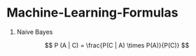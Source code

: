 # Machine-Learning-Formulas

1. Naive Bayes

<!-- <img src="https://render.githubusercontent.com/render/math?math={P(A|C)=\frac{\P(C|A)\P(A)}{\P(C)}}##gh-light-mode-only"> -->

$$ P (A | C) = \frac{P(C | A) \times P(A)}{P(C)} $$
